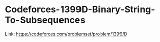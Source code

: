 # Codeforces-1399D-Binary-String-To-Subsequences
Link: https://codeforces.com/problemset/problem/1399/D
